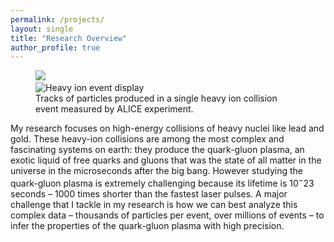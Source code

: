 ```yaml
---
permalink: /projects/
layout: single
title: "Research Overview"
author_profile: true
---
```


<figure>
  <img align="right">
  <img src="https://jasminebrewer.github.io/assets/images/CCMayJun22_RUN3_ion_eventdisplay.jpg">
  <img width="320">
  <img padding="10">
  <img alt="Heavy ion event display">
  <figcaption>Tracks of particles produced in a single heavy ion collision event measured by ALICE experiment.</figcaption>  
</figure>

My research focuses on high-energy collisions of heavy nuclei like lead and gold. These heavy-ion collisions are among the most complex and fascinating systems on earth: they produce the quark-gluon plasma, an exotic liquid of free quarks and gluons that was the state of all matter in the universe in the microseconds after the big bang. However studying the quark-gluon plasma is extremely challenging because its lifetime is $10^-23$ seconds – $1000$ times shorter than the fastest laser pulses. A major challenge that I tackle in my research is how we can best analyze this complex data – thousands of particles per event, over millions of events – to infer the properties of the quark-gluon plasma with high precision.
